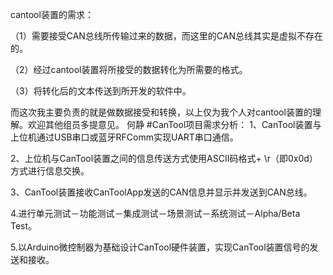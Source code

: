 cantool装置的需求：

（1）需要接受CAN总线所传输过来的数据，而这里的CAN总线其实是虚拟不存在的。

（2）经过cantool装置将所接受的数据转化为所需要的格式。

（3）将转化后的文本传送到所开发的软件中。

而这次我主要负责的就是做数据接受和转换，以上仅为我个人对cantool装置的理解。欢迎其他组员多提意见。
何静
#CanTool项目需求分析：
1、CanTool装置与上位机通过USB串口或蓝牙RFComm实现UART串口通信。

2、上位机与CanTool装置之间的信息传送方式使用ASCII码格式+ \r（即0x0d）方式进行信息交换。

3、CanTool装置接收CanToolApp发送的CAN信息并显示并发送到CAN总线。

4.进行单元测试－功能测试－集成测试－场景测试－系统测试－Alpha/Beta Test。

5.以Arduino微控制器为基础设计CanTool硬件装置，实现CanTool装置信号的发送和接收。
